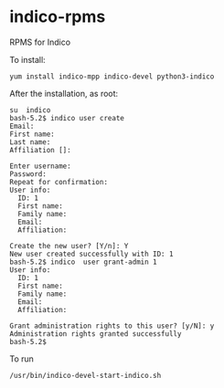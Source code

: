 # indico-rpms
RPMS for Indico


To install:

```
yum install indico-mpp indico-devel python3-indico
```

After the installation, as root:

```
su  indico 
bash-5.2$ indico user create
Email: 
First name: 
Last name: 
Affiliation []: 

Enter username: 
Password: 
Repeat for confirmation: 
User info:
  ID: 1
  First name: 
  Family name: 
  Email: 
  Affiliation: 

Create the new user? [Y/n]: Y
New user created successfully with ID: 1
bash-5.2$ indico  user grant-admin 1
User info:
  ID: 1
  First name: 
  Family name: 
  Email: 
  Affiliation: 

Grant administration rights to this user? [y/N]: y
Administration rights granted successfully
bash-5.2$ 
```

To run

```
/usr/bin/indico-devel-start-indico.sh
```